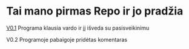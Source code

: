 # Tai mano pirmas Repo ir jo pradžia

[V0.1](https://github.com/A-Igumenov/MyNewProject/tree/main) Programa klausia vardo ir jį išveda su pasisveikinimu

V0.2 Programoje pabaigoje pridėtas komentaras

